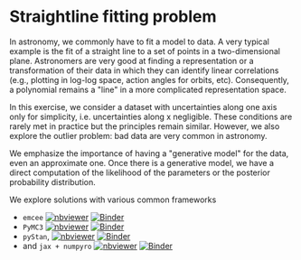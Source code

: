 # Straightline fitting problem

In astronomy, we commonly have to fit a model to data. A very typical example is the fit of a straight line to a set of points in a two-dimensional plane.  Astronomers are very good at finding a representation or a transformation of their data in which they can identify linear correlations (e.g., plotting in log-log space, action angles for orbits, etc).  Consequently, a polynomial remains a "line" in a more complicated representation space.

In this exercise, we consider a dataset with uncertainties along one axis only for simplicity, i.e. uncertainties along x negligible. These conditions are rarely met in practice but the principles remain similar.
However, we also explore the outlier problem: bad data are very common in astronomy.

We emphasize the importance of having a "generative model" for the data, even an approximate one.
Once there is a generative model, we have a direct computation of the likelihood of the parameters or the posterior probability distribution.

We explore solutions with various common frameworks

* `emcee`
[![nbviewer](https://raw.githubusercontent.com/jupyter/design/master/logos/Badges/nbviewer_badge.svg)](https://nbviewer.org/github/mpi-astronomy/FAQ/blob/main/coding/straightline/straighlinefit_emcee.ipynb)
[![Binder](https://mybinder.org/badge.svg)](https://mybinder.org/v2/gh/mpi-astronomy/FAQ/blob/main/coding/straightline/straighlinefit_emcee.ipynb)
* `PyMC3`
[![nbviewer](https://raw.githubusercontent.com/jupyter/design/master/logos/Badges/nbviewer_badge.svg)](https://nbviewer.org/github/mpi-astronomy/FAQ/blob/main/coding/straightline/straighlinefit_pymc3.ipynb)
[![Binder](https://mybinder.org/badge.svg)](https://mybinder.org/v2/gh/mpi-astronomy/FAQ/blob/main/coding/straightline/straighlinefit_pymc3.ipynb)
* `pyStan`,
[![nbviewer](https://raw.githubusercontent.com/jupyter/design/master/logos/Badges/nbviewer_badge.svg)](https://nbviewer.org/github/mpi-astronomy/FAQ/blob/main/coding/straightline/straighlinefit_pystan.ipynb)
[![Binder](https://mybinder.org/badge.svg)](https://mybinder.org/v2/gh/mpi-astronomy/FAQ/blob/main/coding/straightline/straighlinefit_pystan.ipynb)
* and `jax + numpyro`
[![nbviewer](https://raw.githubusercontent.com/jupyter/design/master/logos/Badges/nbviewer_badge.svg)](https://nbviewer.org/github/mpi-astronomy/FAQ/blob/main/coding/straightline/straighlinefit_jax.ipynb)
[![Binder](https://mybinder.org/badge.svg)](https://mybinder.org/v2/gh/mpi-astronomy/FAQ/blob/main/coding/straightline/straighlinefit_jax.ipynb)
